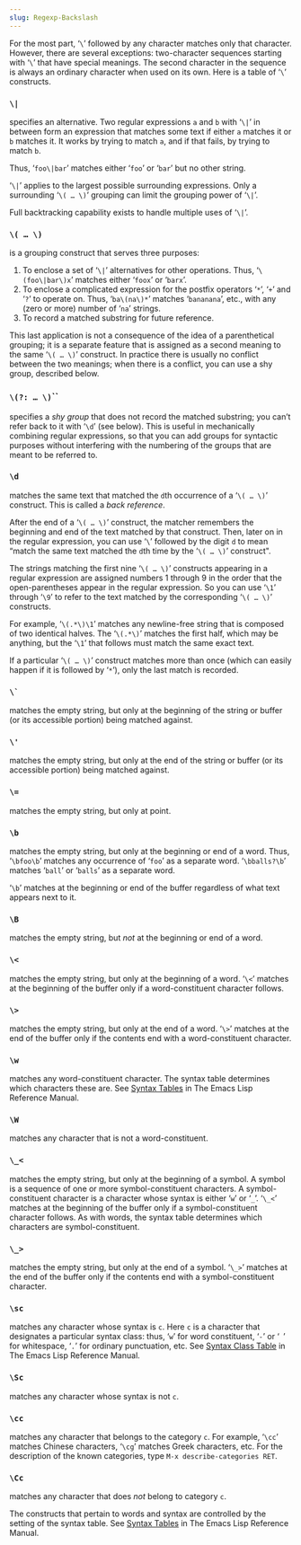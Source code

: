 ```yaml
---
slug: Regexp-Backslash
---
```


For the most part, ‘`\`’ followed by any character matches only that character. However, there are several exceptions: two-character sequences starting with ‘`\`’ that have special meanings. The second character in the sequence is always an ordinary character when used on its own. Here is a table of ‘`\`’ constructs.

### `\|`

specifies an alternative. Two regular expressions `a` and `b` with ‘`\|`’ in between form an expression that matches some text if either `a` matches it or `b` matches it. It works by trying to match `a`, and if that fails, by trying to match `b`.

Thus, ‘`foo\|bar`’ matches either ‘`foo`’ or ‘`bar`’ but no other string.

‘`\|`’ applies to the largest possible surrounding expressions. Only a surrounding ‘`\( … \)`’ grouping can limit the grouping power of ‘`\|`’.

Full backtracking capability exists to handle multiple uses of ‘`\|`’.

### `\( … \)`

is a grouping construct that serves three purposes:

1.  To enclose a set of ‘`\|`’ alternatives for other operations. Thus, ‘`\(foo\|bar\)x`’ matches either ‘`foox`’ or ‘`barx`’.
2.  To enclose a complicated expression for the postfix operators ‘`*`’, ‘`+`’ and ‘`?`’ to operate on. Thus, ‘`ba\(na\)*`’ matches ‘`bananana`’, etc., with any (zero or more) number of ‘`na`’ strings.
3.  To record a matched substring for future reference.

This last application is not a consequence of the idea of a parenthetical grouping; it is a separate feature that is assigned as a second meaning to the same ‘`\( … \)`’<!-- /@w --> construct. In practice there is usually no conflict between the two meanings; when there is a conflict, you can use a shy group, described below.

### <span className="tag \(?:…\)">`\(?: … \)`</span>``

specifies a *shy group* that does not record the matched substring; you can’t refer back to it with ‘`\d`’ (see below). This is useful in mechanically combining regular expressions, so that you can add groups for syntactic purposes without interfering with the numbering of the groups that are meant to be referred to.

### `\d`

matches the same text that matched the `d`th occurrence of a ‘`\( … \)`’ construct. This is called a *back reference*.

After the end of a ‘`\( … \)`’ construct, the matcher remembers the beginning and end of the text matched by that construct. Then, later on in the regular expression, you can use ‘`\`’ followed by the digit `d` to mean “match the same text matched the `d`th time by the ‘`\( … \)`’ construct".

The strings matching the first nine ‘`\( … \)`’ constructs appearing in a regular expression are assigned numbers 1 through 9 in the order that the open-parentheses appear in the regular expression. So you can use ‘`\1`’ through ‘`\9`’ to refer to the text matched by the corresponding ‘`\( … \)`’ constructs.

For example, ‘`\(.*\)\1`’ matches any newline-free string that is composed of two identical halves. The ‘`\(.*\)`’ matches the first half, which may be anything, but the ‘`\1`’ that follows must match the same exact text.

If a particular ‘`\( … \)`’ construct matches more than once (which can easily happen if it is followed by ‘`*`’), only the last match is recorded.

### `` \` ``

matches the empty string, but only at the beginning of the string or buffer (or its accessible portion) being matched against.

### `\'`

matches the empty string, but only at the end of the string or buffer (or its accessible portion) being matched against.

### `\=`

matches the empty string, but only at point.

### `\b`

matches the empty string, but only at the beginning or end of a word. Thus, ‘`\bfoo\b`’ matches any occurrence of ‘`foo`’ as a separate word. ‘`\bballs?\b`’ matches ‘`ball`’ or ‘`balls`’ as a separate word.

‘`\b`’ matches at the beginning or end of the buffer regardless of what text appears next to it.

### `\B`

matches the empty string, but *not* at the beginning or end of a word.

### `\<`

matches the empty string, but only at the beginning of a word. ‘`\<`’ matches at the beginning of the buffer only if a word-constituent character follows.

### `\>`

matches the empty string, but only at the end of a word. ‘`\>`’ matches at the end of the buffer only if the contents end with a word-constituent character.

### `\w`

matches any word-constituent character. The syntax table determines which characters these are. See [Syntax Tables](https://www.gnu.org/software/emacs/manual/html_mono/elisp.html#Syntax-Tables) in The Emacs Lisp Reference Manual.

### `\W`

matches any character that is not a word-constituent.

### `\_<`

matches the empty string, but only at the beginning of a symbol. A symbol is a sequence of one or more symbol-constituent characters. A symbol-constituent character is a character whose syntax is either ‘`w`’ or ‘`_`’. ‘`\_<`’ matches at the beginning of the buffer only if a symbol-constituent character follows. As with words, the syntax table determines which characters are symbol-constituent.

### `\_>`

matches the empty string, but only at the end of a symbol. ‘`\_>`’ matches at the end of the buffer only if the contents end with a symbol-constituent character.

### `\sc`

matches any character whose syntax is `c`. Here `c` is a character that designates a particular syntax class: thus, ‘`w`’ for word constituent, ‘`-`’ or ‘` `’ for whitespace, ‘`.`’ for ordinary punctuation, etc. See [Syntax Class Table](https://www.gnu.org/software/emacs/manual/html_mono/elisp.html#Syntax-Class-Table) in The Emacs Lisp Reference Manual.

### `\Sc`

matches any character whose syntax is not `c`.

### `\cc`

matches any character that belongs to the category `c`. For example, ‘`\cc`’ matches Chinese characters, ‘`\cg`’ matches Greek characters, etc. For the description of the known categories, type `M-x describe-categories RET`.

### `\Cc`

matches any character that does *not* belong to category `c`.

The constructs that pertain to words and syntax are controlled by the setting of the syntax table. See [Syntax Tables](https://www.gnu.org/software/emacs/manual/html_mono/elisp.html#Syntax-Tables) in The Emacs Lisp Reference Manual.
